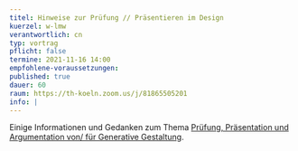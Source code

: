 ```yaml
---
titel: Hinweise zur Prüfung // Präsentieren im Design
kuerzel: w-lmw
verantwortlich: cn
typ: vortrag
pflicht: false
termine: 2021-11-16 14:00
empfohlene-voraussetzungen:
published: true
dauer: 60
raum: https://th-koeln.zoom.us/j/81865505201
info: |
---
```


Einige Informationen und Gedanken zum Thema [Prüfung, Präsentation und Argumentation von/ für Generative Gestaltung](../../material/generative-gestaltung-praesentieren.zip).